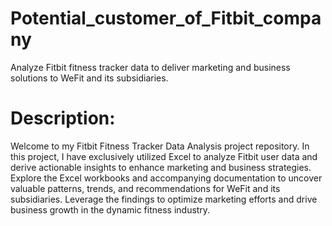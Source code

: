 # Potential_customer_of_Fitbit_company
Analyze Fitbit fitness tracker data to deliver marketing and business solutions to WeFit and its subsidiaries.

# Description:
Welcome to my Fitbit Fitness Tracker Data Analysis project repository. In this project, I have exclusively utilized Excel to analyze Fitbit user data and derive actionable insights to enhance marketing and business strategies. Explore the Excel workbooks and accompanying documentation to uncover valuable patterns, trends, and recommendations for WeFit and its subsidiaries. Leverage the findings to optimize marketing efforts and drive business growth in the dynamic fitness industry.
